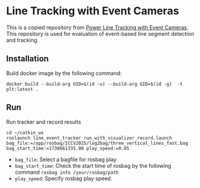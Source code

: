 # Line Tracking with Event Cameras
This is a copied repository from [Power Line Tracking with Event Cameras](https://github.com/uzh-rpg/line_tracking_with_event_cameras).<br>
This repository is used for evaluation of event-based line segment detection and tracking.

## Installation
Build docker image by the following command:
```
docker build --build-arg UID=$(id -u) --build-arg GID=$(id -g)  -t plt:latest .
```

## Run
Run tracker and record results
```
cd ~/catkin_ws
roslaunch line_event_tracker run_with_visualizer_record.launch bag_file:=/app/rosbag/ICCV2025/log2bag/three_vertical_lines_fast.bag bag_start_time:=1738661335.90 play_speed:=0.05
```
- `bag_file`: Select a bagfile for rosbag play
- `bag_start_time`: Check the start time of rosbag by the following command `rosbag info /your/rosbag/path`
- `play_speed`: Specify rosbag play speed.